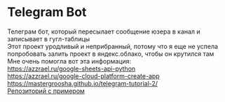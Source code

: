 # Telegram Bot
Телеграм бот, который пересылает сообщение юзера в канал и записывает в гугл-таблицы <br/>
Этот проект уродливый и неприбранный, потому что я еще не успела попробовать залить проект в яндекс.облако, чтобы он крутился там<br/>
Мне очень помогла вот эта информация: <br/>
  https://azzrael.ru/google-sheets-api-python <br/>
  https://azzrael.ru/google-cloud-platform-create-app <br/>
  https://mastergroosha.github.io/telegram-tutorial-2/ <br/>
  [Репозиторий с примером](https://github.com/MasterGroosha/telegram-tutorial-2/tree/master/code/04_fsm) <br/>

